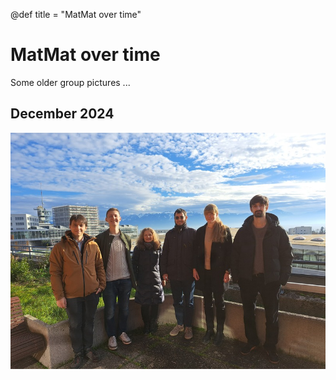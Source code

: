 @def title = "MatMat over time"

# MatMat over time

Some older group pictures ...

## December 2024
![Group December 2024](/assets/2024.12.18_group.jpg)

